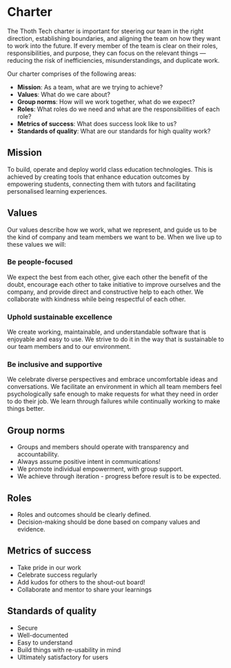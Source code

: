 # Charter

The Thoth Tech charter is important for steering our team in the right direction,
establishing boundaries, and aligning the team on how they want to work into the
future. If every member of the team is clear on their roles, responsibilities,
and purpose, they can focus on the relevant things — reducing the risk of
inefficiencies, misunderstandings, and duplicate work.

Our charter comprises of the following areas:

- **Mission**: As a team, what are we trying to achieve?
- **Values**: What do we care about?
- **Group norms**: How will we work together, what do we expect?
- **Roles**: What roles do we need and what are the responsibilities of each role?
- **Metrics of success**: What does success look like to us?
- **Standards of quality**: What are our standards for high quality work?

## Mission

To build, operate and deploy world class education technologies. This is
achieved by creating tools that enhance education outcomes by empowering
students, connecting them with tutors and facilitating personalised learning
experiences.

## Values

Our values describe how we work, what we represent, and guide us to be the
kind of company and team members we want to be. When we live up to these values we will:

### Be people-focused

We expect the best from each other, give each other the benefit of the doubt,
encourage each other to take initiative to improve ourselves and the company,
and provide direct and constructive help to each other. We collaborate with
kindness while being respectful of each other.

### Uphold sustainable excellence

We create working, maintainable, and understandable software that is
enjoyable and easy to use. We strive to do it in the way that is
sustainable to our team members and to our environment.

### Be inclusive and supportive

We celebrate diverse perspectives and embrace uncomfortable ideas and
conversations. We facilitate an environment in which all team members
feel psychologically safe enough to make requests for what they need
in order to do their job. We learn through failures while continually
working to make things better.

## Group norms

- Groups and members should operate with transparency and accountability.
- Always assume positive intent in communications!
- We promote individual empowerment, with group support.
- We achieve through iteration - progress before result is to be expected.

## Roles

- Roles and outcomes should be clearly defined.
- Decision-making should be done based on company values and evidence.

## Metrics of success

- Take pride in our work
- Celebrate success regularly
- Add kudos for others to the shout-out board!
- Collaborate and mentor to share your learnings

## Standards of quality

- Secure
- Well-documented
- Easy to understand
- Build things with re-usability in mind
- Ultimately satisfactory for users
